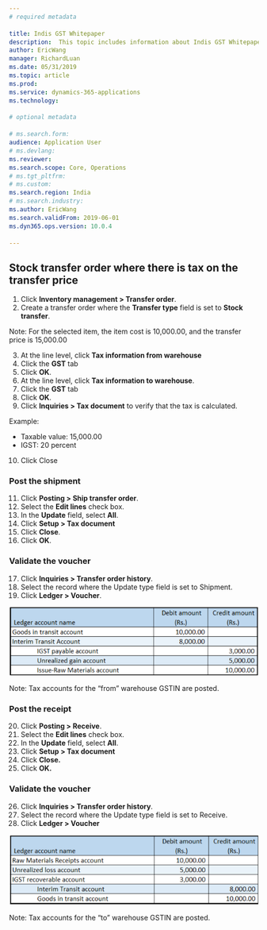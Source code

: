 ```yaml
---
# required metadata

title: Indis GST Whitepaper
description:  This topic includes information about Indis GST Whitepaper in Microsoft Dynamics 365 for Finance and Operations.
author: EricWang
manager: RichardLuan
ms.date: 05/31/2019
ms.topic: article
ms.prod: 
ms.service: dynamics-365-applications
ms.technology: 

# optional metadata

# ms.search.form: 
audience: Application User
# ms.devlang: 
ms.reviewer: 
ms.search.scope: Core, Operations
# ms.tgt_pltfrm: 
# ms.custom: 
ms.search.region: India
# ms.search.industry: 
ms.author: EricWang
ms.search.validFrom: 2019-06-01
ms.dyn365.ops.version: 10.0.4

---
```


## Stock transfer order where there is tax on the transfer price

1. Click **Inventory management > Transfer order**.
2. Create a transfer order where the **Transfer type** field is set to **Stock transfer**.

Note: For the selected item, the item cost is 10,000.00, and the transfer price is 15,000.00

3. At the line level, click **Tax information from warehouse**
4. Click the **GST** tab
5. Click **OK**.
6. At the line level, click **Tax information to warehouse**.
7. Click the **GST** tab
8. Click **OK**.
9. Click **Inquiries > Tax document** to verify that the tax is calculated.

Example:

- Taxable value: 15,000.00
- IGST: 20 percent

10. Click Close

### Post the shipment

11. Click **Posting > Ship transfer order**.
12. Select the **Edit lines** check box.
13. In the **Update** field, select **All**.
14. Click **Setup > Tax document**
15. Click **Close**.
16. Click **OK**.

### Validate the voucher

17. Click **Inquiries > Transfer order history**.
18. Select the record where the Update type field is set to Shipment.
19. Click **Ledger > Voucher**.

![](media/GST-Whitepaper/Annotation-2019-05-21-105500.png)

Note: Tax accounts for the “from” warehouse GSTIN are posted.

### Post the receipt

20. Click **Posting > Receive**.
21. Select the **Edit lines** check box.
22. In the **Update** field, select **All**.
23. Click **Setup > Tax document**
24. Click **Close.**
25. Click **OK.**

### Validate the voucher

26. Click **Inquiries > Transfer order history**.
27. Select the record where the Update type field is set to Receive.
28. Click **Ledger > Voucher**

![](media/GST-Whitepaper/Annotation-2019-05-21-105611.png)

Note: Tax accounts for the “to” warehouse GSTIN are posted.